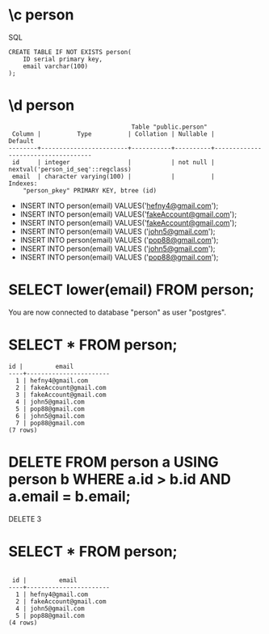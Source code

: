 # \c person

SQL 

```
CREATE TABLE IF NOT EXISTS person(
	ID serial primary key,
	email varchar(100)
);
```
# \d person

```
                                  Table "public.person"
 Column |          Type          | Collation | Nullable |              Default
--------+------------------------+-----------+----------+------------------------------------
 id     | integer                |           | not null | nextval('person_id_seq'::regclass)
 email  | character varying(100) |           |          |
Indexes:
    "person_pkey" PRIMARY KEY, btree (id)
```

- INSERT INTO person(email) VALUES('hefny4@gmail.com');
- INSERT INTO person(email) VALUES('fakeAccount@gmail.com');
- INSERT INTO person(email) VALUES('fakeAccount@gmail.com');
- INSERT INTO person(email) VALUES ('john5@gmail.com');
- INSERT INTO person(email) VALUES ('pop88@gmail.com');
- INSERT INTO person(email) VALUES ('john5@gmail.com');
- INSERT INTO person(email) VALUES ('pop88@gmail.com');

# SELECT lower(email) FROM person;

You are now connected to database "person" as user "postgres".

# SELECT * FROM person;

```
id |         email
----+-----------------------
  1 | hefny4@gmail.com
  2 | fakeAccount@gmail.com
  3 | fakeAccount@gmail.com
  4 | john5@gmail.com
  5 | pop88@gmail.com
  6 | john5@gmail.com
  7 | pop88@gmail.com
(7 rows)
```

 # DELETE FROM person a USING person b WHERE a.id > b.id AND a.email = b.email;


 DELETE 3


# SELECT * FROM person;

```

 id |         email
----+-----------------------
  1 | hefny4@gmail.com
  2 | fakeAccount@gmail.com
  4 | john5@gmail.com
  5 | pop88@gmail.com
(4 rows)

```




